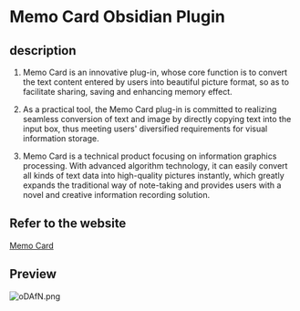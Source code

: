 # Memo Card Obsidian Plugin  


## description  

1. Memo Card is an innovative plug-in, whose core function is to convert the text content entered by users into beautiful picture format, so as to facilitate sharing, saving and enhancing memory effect.  

2. As a practical tool, the Memo Card plug-in is committed to realizing seamless conversion of text and image by directly copying text into the input box, thus meeting users' diversified requirements for visual information storage.  

3. Memo Card is a technical product focusing on information graphics processing. With advanced algorithm technology, it can easily convert all kinds of text data into high-quality pictures instantly, which greatly expands the traditional way of note-taking and provides users with a novel and creative information recording solution.  

## Refer to the website  
[Memo Card](https://memocard.net)


## Preview  
![oDAfN.png](https://i0.imgs.ovh/2024/02/19/oDAfN.png)
